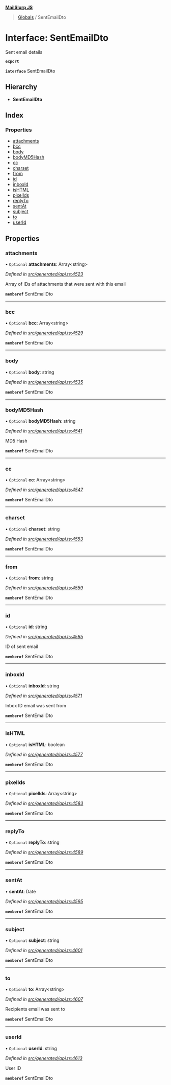**[MailSlurp JS](../README.md)**

> [Globals](../README.md) / SentEmailDto

# Interface: SentEmailDto

Sent email details

**`export`** 

**`interface`** SentEmailDto

## Hierarchy

* **SentEmailDto**

## Index

### Properties

* [attachments](sentemaildto.md#attachments)
* [bcc](sentemaildto.md#bcc)
* [body](sentemaildto.md#body)
* [bodyMD5Hash](sentemaildto.md#bodymd5hash)
* [cc](sentemaildto.md#cc)
* [charset](sentemaildto.md#charset)
* [from](sentemaildto.md#from)
* [id](sentemaildto.md#id)
* [inboxId](sentemaildto.md#inboxid)
* [isHTML](sentemaildto.md#ishtml)
* [pixelIds](sentemaildto.md#pixelids)
* [replyTo](sentemaildto.md#replyto)
* [sentAt](sentemaildto.md#sentat)
* [subject](sentemaildto.md#subject)
* [to](sentemaildto.md#to)
* [userId](sentemaildto.md#userid)

## Properties

### attachments

• `Optional` **attachments**: Array\<string>

*Defined in [src/generated/api.ts:4523](https://github.com/mailslurp/mailslurp-client/blob/d7397d3/src/generated/api.ts#L4523)*

Array of IDs of attachments that were sent with this email

**`memberof`** SentEmailDto

___

### bcc

• `Optional` **bcc**: Array\<string>

*Defined in [src/generated/api.ts:4529](https://github.com/mailslurp/mailslurp-client/blob/d7397d3/src/generated/api.ts#L4529)*

**`memberof`** SentEmailDto

___

### body

• `Optional` **body**: string

*Defined in [src/generated/api.ts:4535](https://github.com/mailslurp/mailslurp-client/blob/d7397d3/src/generated/api.ts#L4535)*

**`memberof`** SentEmailDto

___

### bodyMD5Hash

• `Optional` **bodyMD5Hash**: string

*Defined in [src/generated/api.ts:4541](https://github.com/mailslurp/mailslurp-client/blob/d7397d3/src/generated/api.ts#L4541)*

MD5 Hash

**`memberof`** SentEmailDto

___

### cc

• `Optional` **cc**: Array\<string>

*Defined in [src/generated/api.ts:4547](https://github.com/mailslurp/mailslurp-client/blob/d7397d3/src/generated/api.ts#L4547)*

**`memberof`** SentEmailDto

___

### charset

• `Optional` **charset**: string

*Defined in [src/generated/api.ts:4553](https://github.com/mailslurp/mailslurp-client/blob/d7397d3/src/generated/api.ts#L4553)*

**`memberof`** SentEmailDto

___

### from

• `Optional` **from**: string

*Defined in [src/generated/api.ts:4559](https://github.com/mailslurp/mailslurp-client/blob/d7397d3/src/generated/api.ts#L4559)*

**`memberof`** SentEmailDto

___

### id

• `Optional` **id**: string

*Defined in [src/generated/api.ts:4565](https://github.com/mailslurp/mailslurp-client/blob/d7397d3/src/generated/api.ts#L4565)*

ID of sent email

**`memberof`** SentEmailDto

___

### inboxId

• `Optional` **inboxId**: string

*Defined in [src/generated/api.ts:4571](https://github.com/mailslurp/mailslurp-client/blob/d7397d3/src/generated/api.ts#L4571)*

Inbox ID email was sent from

**`memberof`** SentEmailDto

___

### isHTML

• `Optional` **isHTML**: boolean

*Defined in [src/generated/api.ts:4577](https://github.com/mailslurp/mailslurp-client/blob/d7397d3/src/generated/api.ts#L4577)*

**`memberof`** SentEmailDto

___

### pixelIds

• `Optional` **pixelIds**: Array\<string>

*Defined in [src/generated/api.ts:4583](https://github.com/mailslurp/mailslurp-client/blob/d7397d3/src/generated/api.ts#L4583)*

**`memberof`** SentEmailDto

___

### replyTo

• `Optional` **replyTo**: string

*Defined in [src/generated/api.ts:4589](https://github.com/mailslurp/mailslurp-client/blob/d7397d3/src/generated/api.ts#L4589)*

**`memberof`** SentEmailDto

___

### sentAt

•  **sentAt**: Date

*Defined in [src/generated/api.ts:4595](https://github.com/mailslurp/mailslurp-client/blob/d7397d3/src/generated/api.ts#L4595)*

**`memberof`** SentEmailDto

___

### subject

• `Optional` **subject**: string

*Defined in [src/generated/api.ts:4601](https://github.com/mailslurp/mailslurp-client/blob/d7397d3/src/generated/api.ts#L4601)*

**`memberof`** SentEmailDto

___

### to

• `Optional` **to**: Array\<string>

*Defined in [src/generated/api.ts:4607](https://github.com/mailslurp/mailslurp-client/blob/d7397d3/src/generated/api.ts#L4607)*

Recipients email was sent to

**`memberof`** SentEmailDto

___

### userId

• `Optional` **userId**: string

*Defined in [src/generated/api.ts:4613](https://github.com/mailslurp/mailslurp-client/blob/d7397d3/src/generated/api.ts#L4613)*

User ID

**`memberof`** SentEmailDto
